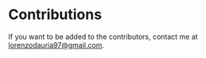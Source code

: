 # Contributions
If you want to be added to the contributors, contact me at lorenzodauria97@gmail.com.
